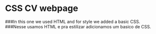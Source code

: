 # CSS CV webpage
###In this one we used HTML and for style we added a basic CSS.
###Nesse usamos HTML e pra estilizar adicionamos um basico de CSS.
